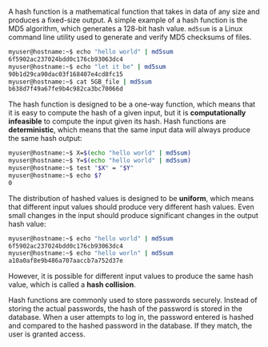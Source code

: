 A hash function is a mathematical function that takes in data of any size and produces a fixed-size output. A simple example of a hash function is the MD5 algorithm, which generates a 128-bit hash value. `md5sum` is a Linux command line utility used to generate and verify MD5 checksums of files.
```bash
myuser@hostname:~$ echo "hello world" | md5sum
6f5902ac237024bdd0c176cb93063dc4
myuser@hostname:~$ echo "let it be" | md5sum
90b1d29ca90dac03f168407e4cd8fc15
myuser@hostname:~$ cat 5GB_file | md5sum
b638d7f49a67fe9b4c982ca3bc70066d
```
The hash function is designed to be a one-way function, which means that it is easy to compute the hash of a given input, but it is **computationally infeasible** to compute the input given its hash. Hash functions are **deterministic**, which means that the same input data will always produce the same hash output:
```bash
myuser@hostname:~$ X=$(echo "hello world" | md5sum)
myuser@hostname:~$ Y=$(echo "hello world" | md5sum)
myuser@hostname:~$ test "$X" = "$Y"
myuser@hostname:~$ echo $?
0
```
The distribution of hashed values is designed to be **uniform**, which means that different input values should produce very different hash values. Even small changes in the input should produce significant changes in the output hash value:
```bash
myuser@hostname:~$ echo "hello world" | md5sum
6f5902ac237024bdd0c176cb93063dc4
myuser@hostname:~$ echo "hello worln" | md5sum
a10a0af8e9b486a707aaccb7a752d37e
```
However, it is possible for different input values to produce the same hash value, which is called a **hash collision**.

Hash functions are commonly used to store passwords securely. Instead of storing the actual passwords, the hash of the password is stored in the database. When a user attempts to log in, the password entered is hashed and compared to the hashed password in the database. If they match, the user is granted access.